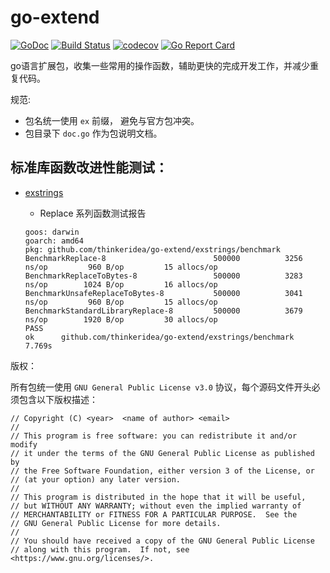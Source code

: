 # go-extend

[![GoDoc](http://img.shields.io/badge/go-documentation-blue.svg?style=flat-square)](http://godoc.org/github.com/thinkeridea/go-extend)
[![Build Status](https://travis-ci.org/thinkeridea/go-extend.svg?branch=master)](https://travis-ci.org/thinkeridea/go-extend)
[![codecov](https://codecov.io/gh/thinkeridea/go-extend/branch/master/graph/badge.svg)](https://codecov.io/gh/thinkeridea/go-extend)
[![Go Report Card](https://goreportcard.com/badge/github.com/thinkeridea/go-extend)](https://goreportcard.com/report/github.com/thinkeridea/go-extend)

go语言扩展包，收集一些常用的操作函数，辅助更快的完成开发工作，并减少重复代码。

规范:
	
- 包名统一使用 `ex` 前缀， 避免与官方包冲突。
- 包目录下 `doc.go` 作为包说明文档。

## 标准库函数改进性能测试：

- [exstrings](exstrings/)

	- Replace 系列函数测试报告

	```
	goos: darwin
	goarch: amd64
	pkg: github.com/thinkeridea/go-extend/exstrings/benchmark
	BenchmarkReplace-8                  	  500000	      3256 ns/op	     960 B/op	      15 allocs/op
	BenchmarkReplaceToBytes-8           	  500000	      3283 ns/op	    1024 B/op	      16 allocs/op
	BenchmarkUnsafeReplaceToBytes-8     	  500000	      3041 ns/op	     960 B/op	      15 allocs/op
	BenchmarkStandardLibraryReplace-8   	  500000	      3679 ns/op	    1920 B/op	      30 allocs/op
	PASS
	ok  	github.com/thinkeridea/go-extend/exstrings/benchmark	7.769s
	```

版权：

所有包统一使用 `GNU General Public License v3.0` 协议，每个源码文件开头必须包含以下版权描述：

```
// Copyright (C) <year>  <name of author> <email>
//
// This program is free software: you can redistribute it and/or modify
// it under the terms of the GNU General Public License as published by
// the Free Software Foundation, either version 3 of the License, or
// (at your option) any later version.
//
// This program is distributed in the hope that it will be useful,
// but WITHOUT ANY WARRANTY; without even the implied warranty of
// MERCHANTABILITY or FITNESS FOR A PARTICULAR PURPOSE.  See the
// GNU General Public License for more details.
//
// You should have received a copy of the GNU General Public License
// along with this program.  If not, see <https://www.gnu.org/licenses/>.
```
